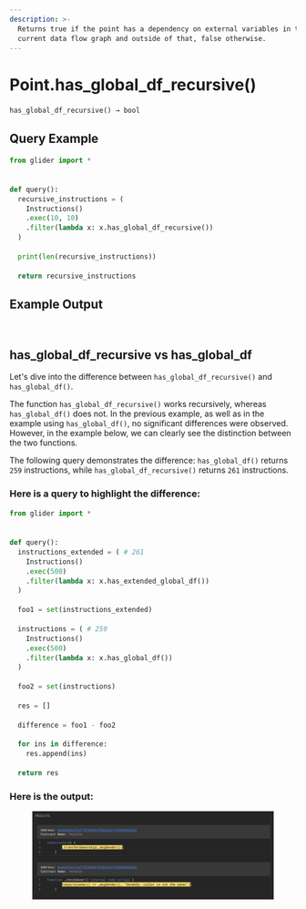 ```yaml
---
description: >-
  Returns true if the point has a dependency on external variables in the
  current data flow graph and outside of that, false otherwise.
---
```


# Point.has\_global\_df\_recursive()

`has_global_df_recursive() → bool`

## Query Example

```python
from glider import *


def query():
  recursive_instructions = (
    Instructions()
    .exec(10, 10)
    .filter(lambda x: x.has_global_df_recursive())
  )

  print(len(recursive_instructions))

  return recursive_instructions
```

## Example Output

<figure><img src="../../../.gitbook/assets/Screenshot 2025-09-10 at 9.27.43 AM.png" alt=""><figcaption></figcaption></figure>

## has\_global\_df\_recursive vs has\_global\_df

Let's dive into the difference between `has_global_df_recursive()` and `has_global_df()`.

The function `has_global_df_recursive()` works recursively, whereas `has_global_df()` does not. In the previous example, as well as in the example using `has_global_df()`, no significant differences were observed. However, in the example below, we can clearly see the distinction between the two functions.

The following query demonstrates the difference: `has_global_df()` returns `259` instructions, while `has_global_df_recursive()` returns `261` instructions.

### Here is a query to highlight the difference:

```python
from glider import *


def query():
  instructions_extended = ( # 261
    Instructions()
    .exec(500)
    .filter(lambda x: x.has_extended_global_df())
  )

  foo1 = set(instructions_extended)

  instructions = ( # 259
    Instructions()
    .exec(500)
    .filter(lambda x: x.has_global_df())
  )

  foo2 = set(instructions)

  res = []

  difference = foo1 - foo2

  for ins in difference:
    res.append(ins)

  return res
```

### Here is the output:

<figure><img src="../../../.gitbook/assets/image (29).png" alt=""><figcaption></figcaption></figure>
